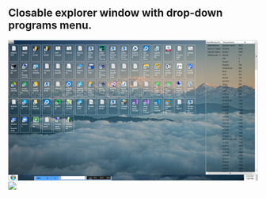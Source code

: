 ## Closable explorer window with drop-down programs menu.

<img src="Images/DesktopExplorer_5.png" width="640"/>

<img src="Images/DesktopExplorer_6.png" width="640"/>
